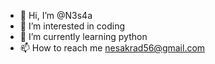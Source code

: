 - 👋 Hi, I’m @N3s4a
- 👀 I’m interested in coding
- 🌱 I’m currently learning python
- 📫 How to reach me nesakrad56@gmail.com

<!---
N3s4a/N3s4a is a ✨ special ✨ repository because its `README.md` (this file) appears on your GitHub profile.
You can click the Preview link to take a look at your changes.
--->
